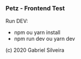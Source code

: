 ### Petz - Frontend Test

Run DEV:

- npm ou yarn install
- npm run dev ou yarn dev

(c) 2020 Gabriel Silveira
